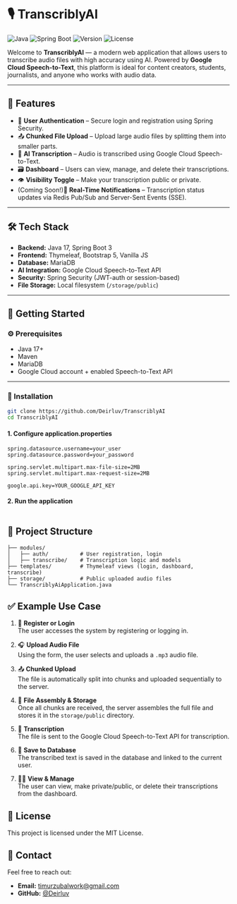 # 🎙️ TranscriblyAI

![Java](https://img.shields.io/badge/Java-17-%23ED8B00?style=for-the-badge&logo=java)
![Spring Boot](https://img.shields.io/badge/Spring_Boot-3.x-%236DB33F?style=for-the-badge&logo=spring-boot)
![Version](https://img.shields.io/badge/Version-0.8-blue?style=for-the-badge)
![License](https://img.shields.io/badge/License-MIT-green?style=for-the-badge)

Welcome to **TranscriblyAI** — a modern web application that allows users to transcribe audio files with high accuracy using AI. Powered by **Google Cloud Speech-to-Text**, this platform is ideal for content creators, students, journalists, and anyone who works with audio data.

---

## 🌟 Features

- 🔐 **User Authentication** – Secure login and registration using Spring Security.
- 📤 **Chunked File Upload** – Upload large audio files by splitting them into smaller parts.
- 🧠 **AI Transcription** – Audio is transcribed using Google Cloud Speech-to-Text.
- 🗃️ **Dashboard** – Users can view, manage, and delete their transcriptions.
- 👁️ **Visibility Toggle** – Make your transcription public or private.
- (Coming Soon!)🚨 **Real-Time Notifications** – Transcription status updates via Redis Pub/Sub and Server-Sent Events (SSE).

---

## 🛠️ Tech Stack

- **Backend:** Java 17, Spring Boot 3
- **Frontend:** Thymeleaf, Bootstrap 5, Vanilla JS
- **Database:** MariaDB
- **AI Integration:** Google Cloud Speech-to-Text API
- **Security:** Spring Security (JWT-auth or session-based)
- **File Storage:** Local filesystem (`/storage/public`)

---

## 🚀 Getting Started

### ⚙️ Prerequisites

- Java 17+
- Maven
- MariaDB
- Google Cloud account + enabled Speech-to-Text API

---

### 🧪 Installation

```bash
git clone https://github.com/Deirluv/TranscriblyAI
cd TranscriblyAI
```

#### 1. Configure application.properties

```spring.datasource.url=jdbc:mariadb://localhost:3306/transcriblyai
spring.datasource.username=your_user
spring.datasource.password=your_password

spring.servlet.multipart.max-file-size=2MB
spring.servlet.multipart.max-request-size=2MB

google.api.key=YOUR_GOOGLE_API_KEY
```

#### 2. Run the application

```./mvnw spring-boot:run
```

## 📂 Project Structure

```
├── modules/
│   ├── auth/          # User registration, login
│   ├── transcribe/    # Transcription logic and models
├── templates/         # Thymeleaf views (login, dashboard, transcribe)
├── storage/           # Public uploaded audio files
└── TranscriblyAiApplication.java
```

## ✅ Example Use Case

1. 👤 **Register or Login**  
   The user accesses the system by registering or logging in.

2. 🎧 **Upload Audio File**  
   Using the form, the user selects and uploads a `.mp3` audio file.

3. 📤 **Chunked Upload**  
   The file is automatically split into chunks and uploaded sequentially to the server.

4. 🔄 **File Assembly & Storage**  
   Once all chunks are received, the server assembles the full file and stores it in the `storage/public` directory.

5. 🧠 **Transcription**  
   The file is sent to the Google Cloud Speech-to-Text API for transcription.

6. 💾 **Save to Database**  
   The transcribed text is saved in the database and linked to the current user.

7. 🧑‍💻 **View & Manage**  
   The user can view, make private/public, or delete their transcriptions from the dashboard.


## 📜 License
This project is licensed under the MIT License.

## 📧 Contact

Feel free to reach out:

- **Email:** timurzubalwork@gmail.com
- **GitHub:** [@Deirluv](https://github.com/Deirluv)

